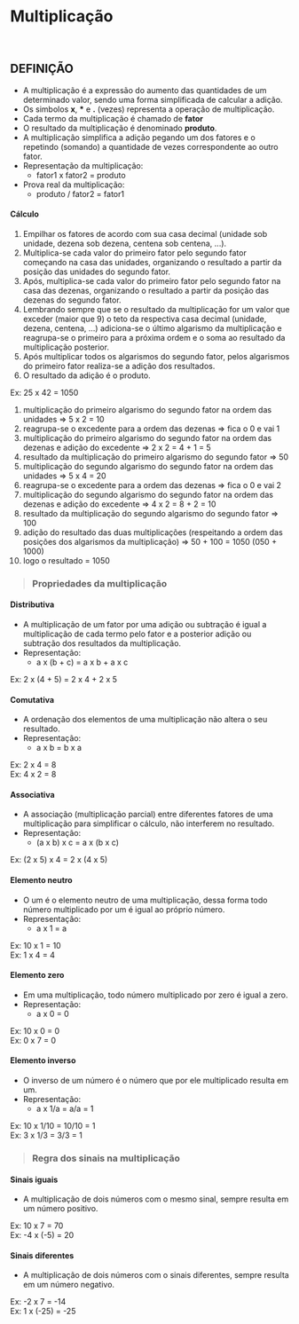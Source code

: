 # Multiplicação

<br>

## DEFINIÇÃO
* A multiplicação é a expressão do aumento das quantidades de um determinado valor, sendo uma forma simplificada de calcular a adição.
* Os simbolos **x**, **\*** e **.** (vezes) representa a operação de multiplicação.
* Cada termo da multiplicação é chamado de **fator**
* O resultado da multiplicação é denominado **produto**.
* A multiplicação simplifica a adição pegando um dos fatores e o repetindo (somando) a quantidade de vezes correspondente ao outro fator.
* Representação da multiplicação:
  - fator1 x fator2 = produto
* Prova real da multiplicação:
  - produto / fator2 = fator1

#### Cálculo
1. Empilhar os fatores de acordo com sua casa decimal (unidade sob unidade, dezena sob dezena, centena sob centena, ...).
2. Multiplica-se cada valor do primeiro fator pelo segundo fator começando na casa das unidades, organizando o resultado a partir da posição das unidades do segundo fator.
3. Após, multiplica-se cada valor do primeiro fator pelo segundo fator na casa das dezenas, organizando o resultado a partir da posição das dezenas do segundo fator.
4. Lembrando sempre que se o resultado da multiplicação for um valor que exceder (maior que 9) o teto da respectiva casa decimal (unidade, dezena, centena, ...) adiciona-se o último algarismo da multiplicação e reagrupa-se o primeiro para a próxima ordem e o soma ao resultado da multiplicação posterior.
5. Após multiplicar todos os algarismos do segundo fator, pelos algarismos do primeiro fator realiza-se a adição dos resultados.
6. O resultado da adição é o produto.

Ex: 25 x 42 = 1050   
1. multiplicação do primeiro algarismo do segundo fator na ordem das unidades => 5 x 2 = 10
2. reagrupa-se o excedente para a ordem das dezenas => fica o 0 e vai 1 
3. multiplicação do primeiro algarismo do segundo fator na ordem das dezenas e adição do excedente => 2 x 2 = 4 + 1 = 5
4. resultado da multiplicação do primeiro algarismo do segundo fator => 50
5. multiplicação do segundo algarismo do segundo fator na ordem das unidades => 5 x 4 = 20
6. reagrupa-se o excedente para a ordem das dezenas => fica o 0 e vai 2 
7. multiplicação do segundo algarismo do segundo fator na ordem das dezenas e adição do excedente => 4 x 2 = 8 + 2 = 10
8. resultado da multiplicação do segundo algarismo do segundo fator => 100
9. adição do resultado das duas multiplicações (respeitando a ordem das posições dos algarismos da multiplicação) => 50 + 100 = 1050 (050 + 1000)
10. logo o resultado = 1050

> ### Propriedades da multiplicação

#### Distributiva
* A multiplicação de um fator por uma adição ou subtração é igual a multiplicação de cada termo pelo fator e a posterior adição ou subtração dos resultados da multiplicação.
* Representação:
  - a x (b + c) = a x b + a x c

Ex: 2 x (4 + 5) = 2 x 4 + 2 x 5 

#### Comutativa
* A ordenação dos elementos de uma multiplicação não altera o seu resultado.
* Representação:
  - a x b = b x a

Ex: 2 x 4 = 8  
Ex: 4 x 2 = 8  

#### Associativa
* A associação (multiplicação parcial) entre diferentes fatores de uma multiplicação para simplificar o cálculo, não interferem no resultado.
* Representação:
  - (a x b) x c = a x (b x c)

Ex: (2 x 5) x 4  =  2 x (4 x 5)   

#### Elemento neutro
* O um é o elemento neutro de uma multiplicação, dessa forma todo número multiplicado por um é igual ao próprio número.
* Representação:
  - a x 1 = a

Ex: 10 x 1 = 10  
Ex: 1 x 4 = 4  

#### Elemento zero
* Em uma multiplicação, todo número multiplicado por zero é igual a zero.
* Representação:
  - a x 0 = 0

Ex: 10 x 0 = 0  
Ex: 0 x 7 = 0  

#### Elemento inverso
* O inverso de um número é o número que por ele multiplicado resulta em um.
* Representação:
  - a x 1/a = a/a = 1

Ex: 10 x 1/10 = 10/10 = 1    
Ex: 3 x 1/3 = 3/3 = 1    

> ### Regra dos sinais na multiplicação

#### Sinais iguais
* A multiplicação de dois números com o mesmo sinal, sempre resulta em um número positivo.

Ex: 10 x 7 = 70  
Ex: -4 x (-5) = 20

#### Sinais diferentes
* A multiplicação de dois números com o sinais diferentes, sempre resulta em um número negativo.

Ex: -2 x 7 = -14  
Ex: 1 x (-25) = -25

